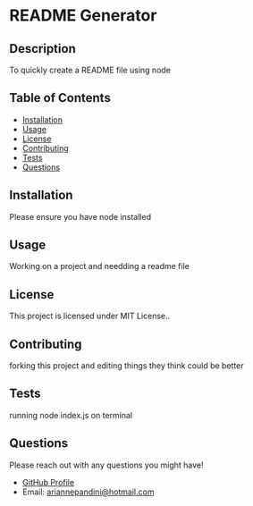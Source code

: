 # README Generator
  
  ## Description

  To quickly create a README file using node 

  ## Table of Contents 

  * [Installation](#installation)
  * [Usage](#usage)
  * [License](#license)
  * [Contributing](#contributing)
  * [Tests](#tests)
  * [Questions](#questions)

  ## Installation

  Please ensure you have node installed

  ## Usage

  Working on a project and needding a readme file

  
  ## License
This project is licensed under MIT License..


  ## Contributing
  
  forking this project and editing things they think could be better

  ## Tests

  running node index.js on terminal 

  ## Questions
  
  Please reach out with any questions you might have! 

  - [GitHub Profile](https://github.com/aripandini)
  - Email: ariannepandini@hotmail.com
  